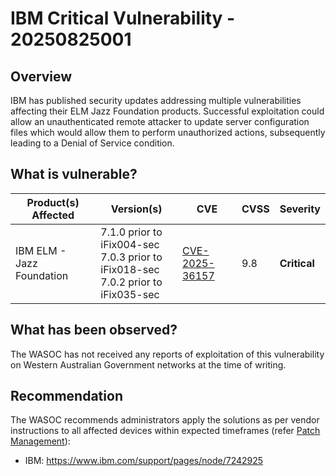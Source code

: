 # IBM Critical Vulnerability - 20250825001

## Overview

IBM has published security updates addressing multiple vulnerabilities affecting their ELM Jazz Foundation products. Successful exploitation could allow an unauthenticated remote attacker to update server configuration files which would allow them to perform unauthorized actions, subsequently leading to a Denial of Service condition.

## What is vulnerable?

| Product(s) Affected       | Version(s)                                                                                 | CVE                                                               | CVSS | Severity     |
| ------------------------- | ------------------------------------------------------------------------------------------ | ----------------------------------------------------------------- | ---- | ------------ |
| IBM ELM - Jazz Foundation | 7.1.0 prior to iFix004-sec <br> 7.0.3 prior to iFix018-sec <br> 7.0.2 prior to iFix035-sec | [CVE-2025-36157](https://nvd.nist.gov/vuln/detail/CVE-2025-36157) | 9.8  | **Critical** |

## What has been observed?

The WASOC has not received any reports of exploitation of this vulnerability on Western Australian Government networks at the time of writing.

## Recommendation

The WASOC recommends administrators apply the solutions as per vendor instructions to all affected devices within expected timeframes (refer [Patch Management](../guidelines/patch-management.md)):

- IBM: <https://www.ibm.com/support/pages/node/7242925>
